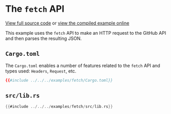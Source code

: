 # The `fetch` API

[View full source code][code] or [view the compiled example online][online]

[online]: https://wasm-bindgen.github.io/wasm-bindgen/exbuild/fetch/
[code]: https://github.com/wasm-bindgen/wasm-bindgen/tree/master/examples/fetch

This example uses the `fetch` API to make an HTTP request to the GitHub API and
then parses the resulting JSON.

## `Cargo.toml`

The `Cargo.toml` enables a number of features related to the `fetch` API and
types used: `Headers`, `Request`, etc.

```toml
{{#include ../../../examples/fetch/Cargo.toml}}
```

## `src/lib.rs`

```rust
{{#include ../../../examples/fetch/src/lib.rs}}
```
